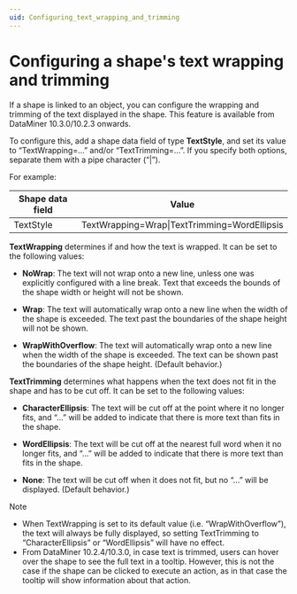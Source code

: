 ```yaml
---
uid: Configuring_text_wrapping_and_trimming
---
```


# Configuring a shape's text wrapping and trimming

If a shape is linked to an object, you can configure the wrapping and trimming of the text displayed in the shape. This feature is available from DataMiner 10.3.0/10.2.3 onwards.

To configure this, add a shape data field of type **TextStyle**, and set its value to “TextWrapping=...” and/or “TextTrimming=...”. If you specify both options, separate them with a pipe character (“\|”).

For example:

| Shape data field | Value |
|-----------------|-------|
|TextStyle         | TextWrapping=Wrap\|TextTrimming=WordEllipsis

**TextWrapping** determines if and how the text is wrapped. It can be set to the following values:

- **NoWrap**: The text will not wrap onto a new line, unless one was explicitly configured with a line break. Text that exceeds the bounds of the shape width or height will not be shown.

- **Wrap**: The text will automatically wrap onto a new line when the width of the shape is exceeded. The text past the boundaries of the shape height will not be shown.

- **WrapWithOverflow**: The text will automatically wrap onto a new line when the width of the shape is exceeded. The text can be shown past the boundaries of the shape height. (Default behavior.)

**TextTrimming** determines what happens when the text does not fit in the shape and has to be cut off. It can be set to the following values:

- **CharacterEllipsis**: The text will be cut off at the point where it no longer fits, and “...” will be added to indicate that there is more text than fits in the shape.

- **WordEllipsis**: The text will be cut off at the nearest full word when it no longer fits, and “...” will be added to indicate that there is more text than fits in the shape.

- **None**: The text will be cut off when it does not fit, but no “...” will be displayed. (Default behavior.)

> [!NOTE]
>
> - When TextWrapping is set to its default value (i.e. “WrapWithOverflow”), the text will always be fully displayed, so setting TextTrimming to “CharacterEllipsis” or “WordEllipsis” will have no effect.
> - From DataMiner 10.2.4/10.3.0, in case text is trimmed, users can hover over the shape to see the full text in a tooltip. However, this is not the case if the shape can be clicked to execute an action, as in that case the tooltip will show information about that action.
